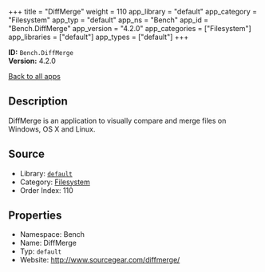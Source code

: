 ﻿+++
title = "DiffMerge"
weight = 110
app_library = "default"
app_category = "Filesystem"
app_typ = "default"
app_ns = "Bench"
app_id = "Bench.DiffMerge"
app_version = "4.2.0"
app_categories = ["Filesystem"]
app_libraries = ["default"]
app_types = ["default"]
+++

**ID:** `Bench.DiffMerge`  
**Version:** 4.2.0  
<!--more-->

[Back to all apps](/apps/)

## Description
DiffMerge is an application to visually compare and merge files on Windows, OS X and Linux.

## Source

* Library: [`default`](/app_libraries/default)
* Category: [Filesystem](/app_categories/filesystem)
* Order Index: 110

## Properties

* Namespace: Bench
* Name: DiffMerge
* Typ: `default`
* Website: <http://www.sourcegear.com/diffmerge/>

